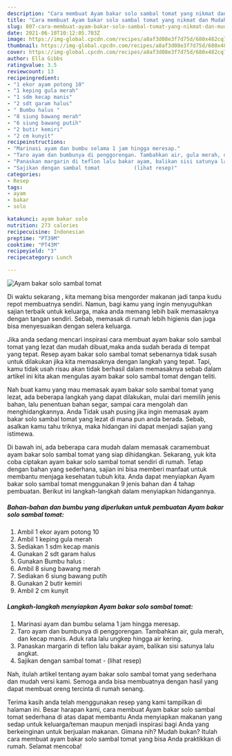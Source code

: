 ```yaml
---
description: "Cara membuat Ayam bakar solo sambal tomat yang nikmat dan Mudah Dibuat"
title: "Cara membuat Ayam bakar solo sambal tomat yang nikmat dan Mudah Dibuat"
slug: 807-cara-membuat-ayam-bakar-solo-sambal-tomat-yang-nikmat-dan-mudah-dibuat
date: 2021-06-10T10:12:05.703Z
image: https://img-global.cpcdn.com/recipes/a8af3d08e3f7d75d/680x482cq70/ayam-bakar-solo-sambal-tomat-foto-resep-utama.jpg
thumbnail: https://img-global.cpcdn.com/recipes/a8af3d08e3f7d75d/680x482cq70/ayam-bakar-solo-sambal-tomat-foto-resep-utama.jpg
cover: https://img-global.cpcdn.com/recipes/a8af3d08e3f7d75d/680x482cq70/ayam-bakar-solo-sambal-tomat-foto-resep-utama.jpg
author: Ella Gibbs
ratingvalue: 3.5
reviewcount: 13
recipeingredient:
- "1 ekor ayam potong 10"
- "1 keping gula merah"
- "1 sdm kecap manis"
- "2 sdt garam halus"
- " Bumbu halus "
- "8 siung bawang merah"
- "6 siung bawang putih"
- "2 butir kemiri"
- "2 cm kunyit"
recipeinstructions:
- "Marinasi ayam dan bumbu selama 1 jam hingga meresap."
- "Taro ayam dan bumbunya di penggorengan. Tambahkan air, gula merah, dan kecap manis. Aduk rata lalu ungkep hingga air kering."
- "Panaskan margarin di teflon lalu bakar ayam, balikan sisi satunya lalu angkat."
- "Sajikan dengan sambal tomat           (lihat resep)"
categories:
- Resep
tags:
- ayam
- bakar
- solo

katakunci: ayam bakar solo 
nutrition: 273 calories
recipecuisine: Indonesian
preptime: "PT39M"
cooktime: "PT43M"
recipeyield: "3"
recipecategory: Lunch

---
```



![Ayam bakar solo sambal tomat](https://img-global.cpcdn.com/recipes/a8af3d08e3f7d75d/680x482cq70/ayam-bakar-solo-sambal-tomat-foto-resep-utama.jpg)

Di waktu  sekarang , kita memang bisa mengorder makanan jadi tanpa kudu repot membuatnya sendiri. Namun, bagi kamu yang ingin menyuguhkan sajian terbaik untuk keluarga, maka anda memang lebih baik memasaknya dengan tangan sendiri. Sebab, memasak di rumah lebih higienis dan juga bisa menyesuaikan dengan selera keluarga.

Jika anda sedang mencari inspirasi cara membuat ayam bakar solo sambal tomat yang lezat dan mudah dibuat,maka anda sudah berada di tempat yang tepat. Resep ayam bakar solo sambal tomat  sebenarnya tidak susah untuk dilakukan jika kita memasaknya dengan langkah yang tepat. Tapi, kamu tidak usah risau akan tidak berhasil dalam memasaknya 
sebab dalam artikel ini kita akan mengulas ayam bakar solo sambal tomat dengan teliti.  



Nah buat kamu yang mau memasak ayam bakar solo sambal tomat yang lezat, ada beberapa langkah yang dapat dilakukan, mulai dari memilih jenis bahan, lalu penentuan bahan segar, sampai cara mengolah dan menghidangkannya. Anda Tidak usah pusing jika ingin memasak ayam bakar solo sambal tomat yang lezat di mana pun anda berada. Sebab, asalkan kamu  tahu triknya, maka hidangan ini dapat menjadi sajian yang istimewa.

Di bawah ini, ada beberapa cara mudah dalam memasak caramembuat ayam bakar solo sambal tomat yang siap dihidangkan. Sekarang, yuk kita coba ciptakan ayam bakar solo sambal tomat sendiri di rumah. Tetap dengan bahan yang sederhana, sajian ini bisa memberi manfaat untuk membantu menjaga kesehatan tubuh kita. Anda dapat menyiapkan Ayam bakar solo sambal tomat menggunakan 9 jenis bahan dan 4 tahap pembuatan. Berikut ini langkah-langkah dalam menyiapkan hidangannya.

<!--inarticleads1-->

##### Bahan-bahan dan bumbu yang diperlukan untuk pembuatan Ayam bakar solo sambal tomat:

1. Ambil 1 ekor ayam potong 10
1. Ambil 1 keping gula merah
1. Sediakan 1 sdm kecap manis
1. Gunakan 2 sdt garam halus
1. Gunakan  Bumbu halus :
1. Ambil 8 siung bawang merah
1. Sediakan 6 siung bawang putih
1. Gunakan 2 butir kemiri
1. Ambil 2 cm kunyit




<!--inarticleads2-->

##### Langkah-langkah menyiapkan Ayam bakar solo sambal tomat:

1. Marinasi ayam dan bumbu selama 1 jam hingga meresap.
1. Taro ayam dan bumbunya di penggorengan. Tambahkan air, gula merah, dan kecap manis. Aduk rata lalu ungkep hingga air kering.
1. Panaskan margarin di teflon lalu bakar ayam, balikan sisi satunya lalu angkat.
1. Sajikan dengan sambal tomat -           (lihat resep)




Nah, itulah artikel tentang  ayam bakar solo sambal tomat  yang sederhana dan mudah versi kami. Semoga anda bisa membuatnya dengan hasil yang dapat membuat oreng tercinta di rumah senang. 

Terima kasih anda telah menggunakan resep yang kami tampilkan di halaman ini. Besar harapan kami, cara membuat  Ayam bakar solo sambal tomat sederhana di atas dapat membantu Anda menyiapkan makanan yang sedap untuk keluarga/teman maupun menjadi inspirasi bagi Anda yang berkeinginan untuk berjualan makanan. Gimana nih? Mudah bukan? Itulah cara membuat ayam bakar solo sambal tomat yang bisa Anda praktikkan di rumah. Selamat mencoba!

